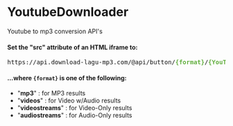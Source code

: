# YoutubeDownloader
Youtube to mp3 conversion API's
<h4 class="panel-title panel-heading">Set the "src" attribute of an HTML iframe to:</h4>
<pre class="prettyprint lang-html">https://api.download-lagu-mp3.com/@api/button/<b><span class="nocode" style="color:#65b042">{format}</span></b>/<b><span class="nocode" style="color:#65b042">{YouTube-Video-ID}</span></b></pre>
<h4 class="panel-title panel-heading">...where <code><b>{format}</b></code> is one of the following:</h4>
<div class="panel-title panel-heading">
<ul style="margin-bottom:0">
<li>"<b>mp3</b>" : for MP3 results</li>
<li>"<b>videos</b>" : for Video w/Audio results</li>
<li>"<b>videostreams</b>" : for Video-Only results</li>
<li>"<b>audiostreams</b>" : for Audio-Only results</li>
</ul>
